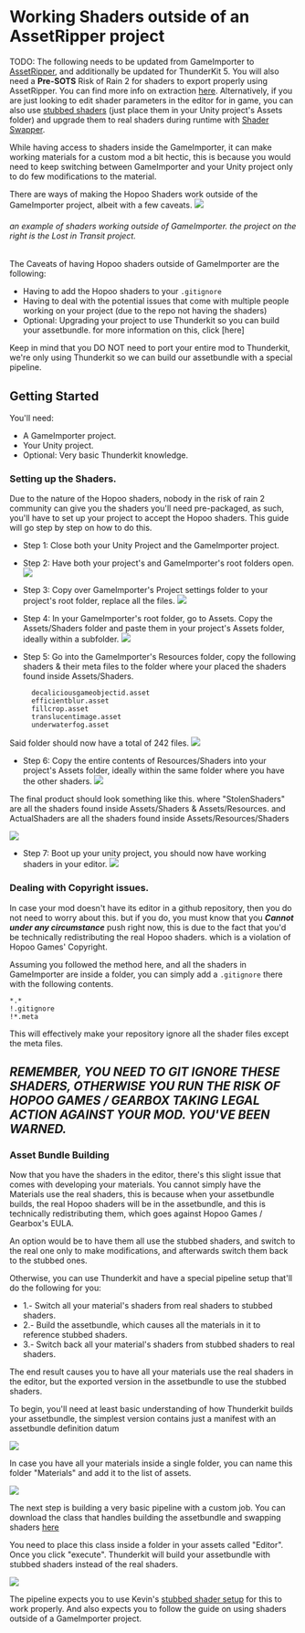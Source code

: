 # Working Shaders outside of an AssetRipper project

TODO: The following needs to be updated from GameImporter to [AssetRipper](https://github.com/AssetRipper/AssetRipper), and additionally be updated for ThunderKit 5. You will also need a **Pre-SOTS** Risk of Rain 2 for shaders to export properly using AssetRipper. You can find more info on extraction [here](https://risk-of-thunder.github.io/R2Wiki/Mod-Creation/Assets/Extraction/). Alternatively, if you are just looking to edit shader parameters in the editor for in game, you can also use [stubbed shaders](https://github.com/risk-of-thunder/RoR2StubbedShaders) (just place them in your Unity project's Assets folder) and upgrade them to real shaders during runtime with [Shader Swapper](https://github.com/Priscillalala/ShaderSwapper).

While having access to shaders inside the GameImporter, it can make working materials for a custom mod a bit hectic, this is because you would need to keep switching between GameImporter and your Unity project only to do few modifications to the material.

There are ways of making the Hopoo Shaders work outside of the GameImporter project, albeit with a few caveats.
![](https://i.gyazo.com/418533a9fefe25957736c1e46d372ae7.png)
###### an example of shaders working outside of GameImporter. the project on the right is the Lost in Transit project.

The Caveats of having Hopoo shaders outside of GameImporter are the following:
* Having to add the Hopoo shaders to your `.gitignore`
* Having to deal with the potential issues that come with multiple people working on your project (due to the repo not having the shaders)
* Optional: Upgrading your project to use Thunderkit so you can build your assetbundle. for more information on this, click [here]

Keep in mind that you DO NOT need to port your entire mod to Thunderkit, we're only using Thunderkit so we can build our assetbundle with a special pipeline.

## Getting Started
You'll need:
* A GameImporter project.
* Your Unity project.
* Optional: Very basic Thunderkit knowledge.

### Setting up the Shaders.
Due to the nature of the Hopoo shaders, nobody in the risk of rain 2 community can give you the shaders you'll need pre-packaged, as such, you'll have to set up your project to accept the Hopoo shaders. This guide will go step by step on how to do this.

* Step 1: Close both your Unity Project and the GameImporter project.
* Step 2: Have both your project's and GameImporter's root folders open.
![](https://i.gyazo.com/6a579b58f718d010a2b2cdb7d28eacb2.png)
* Step 3: Copy over GameImporter's Project settings folder to your project's root folder, replace all the files.
![](https://i.gyazo.com/bbca3e02447d997e6c1d8bfc559339e7.png)
* Step 4: In your GameImporter's root folder, go to Assets. Copy the Assets/Shaders folder and paste them in your project's Assets folder, ideally within a subfolder.
![](https://i.gyazo.com/7b86fdfd184ba107ea54ea4fc17ade37.png)
* Step 5: Go into the GameImporter's Resources folder, copy the following shaders & their meta files to the folder where your placed the shaders found inside Assets/Shaders.

		decaliciousgameobjectid.asset
		efficientblur.asset
		fillcrop.asset
		translucentimage.asset
		underwaterfog.asset

Said folder should now have a total of 242 files.
![](https://i.gyazo.com/8f93a33c3ef6bb68ff36625a24104496.png)

* Step 6: Copy the entire contents of Resources/Shaders into your project's Assets folder, ideally within the same folder where you have the other shaders.
![](https://i.gyazo.com/dfe0bba21fcec89dd6eb7652549fed7c.png)

The final product should look something like this. where "StolenShaders" are all the shaders found inside Assets/Shaders & Assets/Resources. and ActualShaders are all the shaders found inside Assets/Resources/Shaders

![](https://cdn.discordapp.com/attachments/575431803523956746/889546505835393034/unknown.png)

* Step 7: Boot up your unity project, you should now have working shaders in your editor.
![](https://i.gyazo.com/9abfb0b6be621db7fca428fec685a40a.png)

### Dealing with Copyright issues.
In case your mod doesn't have its editor in a github repository, then you do not need to worry about this. but if you do, you must know that you ***Cannot under any circumstance*** push right now, this is due to the fact that you'd be technically redistributing the real Hopoo shaders. which is a violation of Hopoo Games' Copyright.

Assuming you followed the method here, and all the shaders in GameImporter are inside a folder, you can simply add a `.gitignore` there with the following contents.

	*.*
	!.gitignore
	!*.meta
This will effectively make your repository ignore all the shader files except the meta files.

## ***REMEMBER, YOU NEED TO GIT IGNORE THESE SHADERS, OTHERWISE YOU RUN THE RISK OF HOPOO GAMES / GEARBOX TAKING LEGAL ACTION AGAINST YOUR MOD. YOU'VE BEEN WARNED.***

### Asset Bundle Building
Now that you have the shaders in the editor, there's this slight issue that comes with developing your materials.
You cannot simply have the Materials use the real shaders, this is because when your assetbundle builds, the real Hopoo shaders will be in the assetbundle, and this is technically redistributing them, which goes against Hopoo Games / Gearbox's EULA.

An option would be to have them all use the stubbed shaders, and switch to the real one only to make modifications, and afterwards switch them back to the stubbed ones.

Otherwise, you can use Thunderkit and have a special pipeline setup that'll do the following for you:
* 1.- Switch all your material's shaders from real shaders to stubbed shaders.
* 2.- Build the assetbundle, which causes all the materials in it to reference stubbed shaders.
* 3.- Switch back all your material's shaders from stubbed shaders to real shaders.

The end result causes you to have all your materials use the real shaders in the editor, but the exported version in the assetbundle to use the stubbed shaders.

To begin, you'll need at least basic understanding of how Thunderkit builds your assetbundle, the simplest version contains just a manifest with an assetbundle definition datum

![](https://i.gyazo.com/75bc20d53efb79db04166058de05e724.png)

In case you have all your materials inside a single folder, you can name this folder "Materials" and add it to the list of assets.

![](https://i.gyazo.com/3010125d7405bc51f47586696cb6d8e2.png)

The next step is building a very basic pipeline with a custom job. You can download the class that handles building the assetbundle and swapping shaders [here](https://raw.githubusercontent.com/nayDPz/Daredevil/refs/heads/main/DaredevilThunderkit/Assets/Editor/StageAssetBundlesAndSwapShaders.cs)

You need to place this class inside a folder in your assets called "Editor".
Once you click "execute". Thunderkit will build your assetbundle with stubbed shaders instead of the real shaders.

![](https://i.gyazo.com/395f247fa7e66ce960c58530ce3e6adb.png)

The pipeline expects you to use Kevin's [stubbed shader setup](https://github.com/risk-of-thunder/R2Wiki/wiki/Creating-Mods-with-Thunderkit#using-stubbed-shaders) for this to work properly. And also expects you to follow the guide on using shaders outside of a GameImporter project. 
